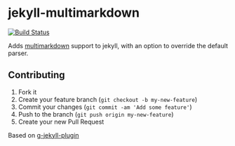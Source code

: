 jekyll-multimarkdown
====================
[![Build Status](https://travis-ci.org/Atlas48/jekyll-multimarkdown.svg?branch=master)](https://travis-ci.org/Atlas48/jekyll-multimarkdown)

Adds [multimarkdown](https://fletcher.github.io/MultiMarkdown-6/) support to jekyll, with an option to override the default parser.

## Contributing

1. Fork it
2. Create your feature branch (`git checkout -b my-new-feature`)
3. Commit your changes (`git commit -am 'Add some feature'`)
4. Push to the branch (`git push origin my-new-feature`)
5. Create your new Pull Request

Based on [g-jekyll-plugin](/geedash/g-jekyll-plugin)
 
